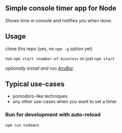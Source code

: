 ## Simple console timer app for Node
Shows time in console and notifies you when done.

## Usage
clone this repo (yes, no `npm -g` option yet)

run `npm start <number-of-minutes>` or just `npm start`

_optionally install and run [AnyBar](https://github.com/tonsky/AnyBar)_

## Typical use-cases
* pomodoro-like techniques
* any other use-cases when you want to set a timer

### Run for development with auto-reload
`npm run nodemon`
